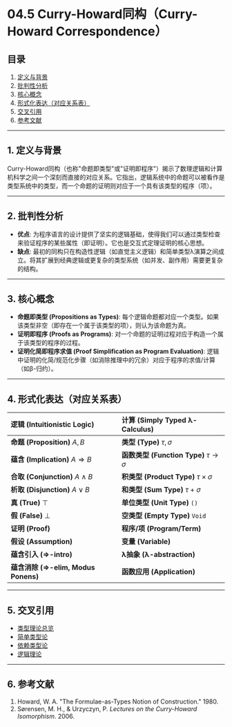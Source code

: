 # 04.5 Curry-Howard同构（Curry-Howard Correspondence）

## 目录

1.  [定义与背景](#1-定义与背景)
2.  [批判性分析](#2-批判性分析)
3.  [核心概念](#3-核心概念)
4.  [形式化表达（对应关系表）](#4-形式化表达对应关系表)
5.  [交叉引用](#5-交叉引用)
6.  [参考文献](#6-参考文献)

---

## 1. 定义与背景

Curry-Howard同构（也称"命题即类型"或"证明即程序"）揭示了数理逻辑和计算机科学之间一个深刻而直接的对应关系。它指出，逻辑系统中的命题可以被看作是类型系统中的类型，而一个命题的证明则对应于一个具有该类型的程序（项）。

---

## 2. 批判性分析

-   **优点**: 为程序语言的设计提供了坚实的逻辑基础，使得我们可以通过类型检查来验证程序的某些属性（即证明）。它也是交互式定理证明的核心思想。
-   **缺点**: 最初的同构只在构造性逻辑（如直觉主义逻辑）和简单类型λ演算之间成立。将其扩展到经典逻辑或更复杂的类型系统（如并发、副作用）需要更复杂的结构。

---

## 3. 核心概念

-   **命题即类型 (Propositions as Types)**: 每个逻辑命题都对应一个类型。如果该类型非空（即存在一个属于该类型的项），则认为该命题为真。
-   **证明即程序 (Proofs as Programs)**: 对一个命题的证明过程对应于构造一个属于该类型的程序的过程。
-   **证明化简即程序求值 (Proof Simplification as Program Evaluation)**: 逻辑中证明的化简/规范化步骤（如消除推理中的冗余）对应于程序的求值/计算（如β-归约）。

---

## 4. 形式化表达（对应关系表）

| 逻辑 (Intuitionistic Logic) | 计算 (Simply Typed λ-Calculus) |
| :--- | :--- |
| **命题 (Proposition)** $A, B$ | **类型 (Type)** $\tau, \sigma$ |
| **蕴含 (Implication)** $A \Rightarrow B$ | **函数类型 (Function Type)** $\tau \to \sigma$ |
| **合取 (Conjunction)** $A \land B$ | **积类型 (Product Type)** $\tau \times \sigma$ |
| **析取 (Disjunction)** $A \lor B$ | **和类型 (Sum Type)** $\tau + \sigma$ |
| **真 (True)** $\top$ | **单位类型 (Unit Type)** `()` |
| **假 (False)** $\bot$ | **空类型 (Empty Type)** `Void` |
| **证明 (Proof)** | **程序/项 (Program/Term)** |
| **假设 (Assumption)** | **变量 (Variable)** |
| **蕴含引入 (⇒-intro)** | **λ抽象 (λ-abstraction)** |
| **蕴含消除 (⇒-elim, Modus Ponens)** | **函数应用 (Application)** |

---

## 5. 交叉引用

-   [类型理论总览](./README.md)
-   [简单类型论](./04.1_Simple_Type_Theory.md)
-   [依赖类型论](./04.2_Dependent_Type_Theory.md)
-   [逻辑理论](../11_Logic_Theory/README.md)

---

## 6. 参考文献

1.  Howard, W. A. "The Formulae-as-Types Notion of Construction." 1980.
2.  Sørensen, M. H., & Urzyczyn, P. *Lectures on the Curry-Howard Isomorphism*. 2006. 